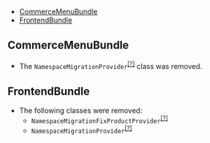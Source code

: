 - [CommerceMenuBundle](#commercemenubundle)
- [FrontendBundle](#frontendbundle)

CommerceMenuBundle
------------------
* The `NamespaceMigrationProvider`<sup>[[?]](https://github.com/oroinc/customer-portal/tree/3.1.3/src/Oro/Bundle/CommerceMenuBundle/CacheWarmer/NamespaceMigrationProvider.php#L7 "Oro\Bundle\CommerceMenuBundle\CacheWarmer\NamespaceMigrationProvider")</sup> class was removed.

FrontendBundle
--------------
* The following classes were removed:
   - `NamespaceMigrationFixProductProvider`<sup>[[?]](https://github.com/oroinc/customer-portal/tree/3.1.3/src/Oro/Bundle/FrontendBundle/CacheWarmer/NamespaceMigrationFixProductProvider.php#L7 "Oro\Bundle\FrontendBundle\CacheWarmer\NamespaceMigrationFixProductProvider")</sup>
   - `NamespaceMigrationProvider`<sup>[[?]](https://github.com/oroinc/customer-portal/tree/3.1.3/src/Oro/Bundle/FrontendBundle/CacheWarmer/NamespaceMigrationProvider.php#L7 "Oro\Bundle\FrontendBundle\CacheWarmer\NamespaceMigrationProvider")</sup>


